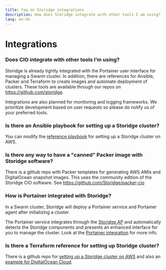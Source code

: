 ```yaml
---
title: faq on Storidge integrations
description: How does Storidge integrate with other tools I am using?
lang: en-US
---
```


# Integrations

### Does CIO integrate with other tools I’m using?

Storidge is already tightly integrated with the Portainer user interface for managing a Swarm cluster. In addition, there are references for Ansible, Packer and Terraform to create images and automate deployment of clusters. These tools are available through our repos on https://github.com/storidge.

Integrations are also planned for monitoring and logging frameworks. We prioritize development based on user requests so please do notify us of your preferred tools.

### Is there an Ansible playbook for setting up a Storidge cluster?

You can modify the [reference playbook](https://github.com/Storidge/terraform-aws-swarm-cio/blob/master/playbook.yml) for setting up a Storidge cluster on AWS.

### Is there any way to have a "canned" Packer image with Storidge software?

There is a github repo with Packer templates for generating AWS AMIs and DigitalOcean snapshot images. This uses the community edition of the Storidge CIO software. See https://github.com/Storidge/packer-cio

### How is Portainer integrated with Storidge?

In a Swarm cluster, Storidge will deploy a Portainer service and Portainer agent after initializing a cluster.

The Portainer service integrates through the [Storidge AP](https://storidge.com/api) and automatically detects the Storidge components and presents an enhanced interface for you to manage the cluster. Look at the [Portainer integration](https://docs.storidge.com/integrations/portainer.html) for more info.

### Is there a Terraform reference for setting up Storidge cluster?

There is a github repo for [setting up a Storidge cluster on AWS](https://github.com/Storidge/terraform-aws-swarm-cio) and also an [example for DigitalOcean Cloud](https://github.com/Storidge/terraform-do-swarm-cio).
